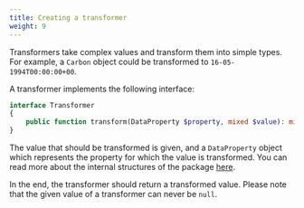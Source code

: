 ```yaml
---
title: Creating a transformer
weight: 9
---
```


Transformers take complex values and transform them into simple types. For example, a `Carbon` object could be transformed to `16-05-1994T00:00:00+00`.

A transformer implements the following interface:

```php
interface Transformer
{
    public function transform(DataProperty $property, mixed $value): mixed;
}
```

The value that should be transformed is given, and a `DataProperty` object which represents the property for which the value is transformed. You can read more about the internal structures of the package [here](/docs/laravel-data/v2/advanced-usage/internal-structures).

In the end, the transformer should return a transformed value. Please note that the given value of a transformer can never be `null`.
